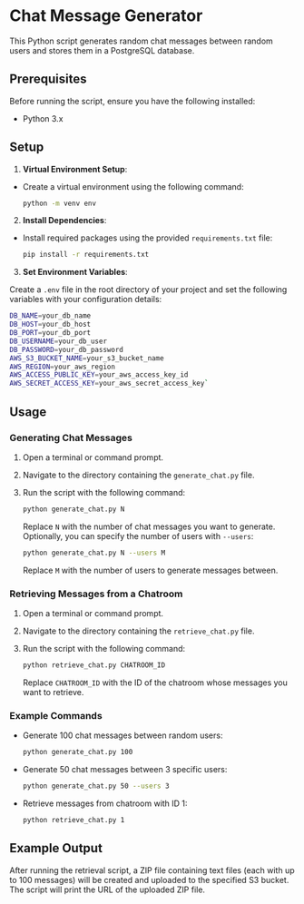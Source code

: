 
# Chat Message Generator

This Python script generates random chat messages between random users and stores them in a PostgreSQL database.

## Prerequisites

Before running the script, ensure you have the following installed:

-   Python 3.x

## Setup


1.  **Virtual Environment Setup**:

-   Create a virtual environment using the following command:
    
    ```bash
    python -m venv env
    ```
    
2.  **Install Dependencies**:

-   Install required packages using the provided `requirements.txt` file:
    
    ```bash
    pip install -r requirements.txt
    ```

3.  **Set Environment Variables**:

Create a `.env` file in the root directory of your project and set the following variables with your configuration details:

```bash
DB_NAME=your_db_name
DB_HOST=your_db_host
DB_PORT=your_db_port
DB_USERNAME=your_db_user
DB_PASSWORD=your_db_password
AWS_S3_BUCKET_NAME=your_s3_bucket_name
AWS_REGION=your_aws_region
AWS_ACCESS_PUBLIC_KEY=your_aws_access_key_id
AWS_SECRET_ACCESS_KEY=your_aws_secret_access_key` 
```

## Usage

### Generating Chat Messages

1.  Open a terminal or command prompt.
2.  Navigate to the directory containing the `generate_chat.py` file.
3.  Run the script with the following command:
    
    ```bash
    python generate_chat.py N
    ``` 
    
    Replace `N` with the number of chat messages you want to generate. Optionally, you can specify the number of users with `--users`:
    
    ```bash
    python generate_chat.py N --users M
    ```
    
    Replace `M` with the number of users to generate messages between.

### Retrieving Messages from a Chatroom

1.  Open a terminal or command prompt.
2.  Navigate to the directory containing the `retrieve_chat.py` file.
3.  Run the script with the following command:
    
    ```bash
    python retrieve_chat.py CHATROOM_ID 
    ```
    Replace `CHATROOM_ID` with the ID of the chatroom whose messages you want to retrieve.

### Example Commands

-   Generate 100 chat messages between random users:
    
    ```bash
    python generate_chat.py 100
    ```

-   Generate 50 chat messages between 3 specific users:
    
    ```bash
    python generate_chat.py 50 --users 3
    ```
    
-   Retrieve messages from chatroom with ID 1:
    
    ```bash
    python retrieve_chat.py 1
    ```


## Example Output

After running the retrieval script, a ZIP file containing text files (each with up to 100 messages) will be created and uploaded to the specified S3 bucket. The script will print the URL of the uploaded ZIP file.